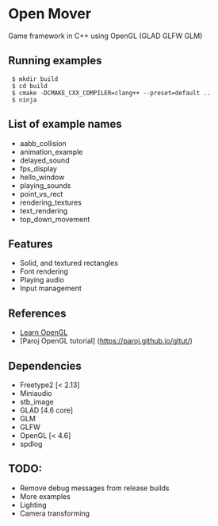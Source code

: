 # Open Mover 
Game framework in C++ using OpenGL (GLAD GLFW GLM)

## Running examples
```console
 $ mkdir build
 $ cd build
 $ cmake -DCMAKE_CXX_COMPILER=clang++ --preset=default ..
 $ ninja 
```

## List of example names
 - aabb_collision
 - animation_example
 - delayed_sound
 - fps_display
 - hello_window
 - playing_sounds
 - point_vs_rect
 - rendering_textures
 - text_rendering
 - top_down_movement

## Features
 - Solid, and textured rectangles
 - Font rendering
 - Playing audio
 - Input management

## References
 - [Learn OpenGL](learnopengl.com)
 - [Paroj OpenGL tutorial] (https://paroj.github.io/gltut/)

## Dependencies
 - Freetype2 [< 2.13]
 - Miniaudio
 - stb_image
 - GLAD [4.6 core]
 - GLM
 - GLFW
 - OpenGL [< 4.6]
 - spdlog

## TODO:
 - Remove debug messages from release builds
 - More examples
 - Lighting
 - Camera transforming
